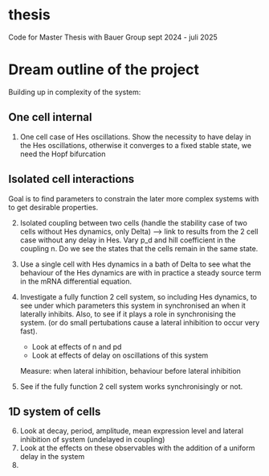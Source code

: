 # thesis
Code for Master Thesis with Bauer Group sept 2024 - juli 2025


# Dream outline of the project 

Building up in complexity of the system: 

## One cell internal
1. One cell case of Hes oscillations. Show the necessity to have delay in the Hes oscillations, otherwise it converges to a fixed stable state, we need the Hopf bifurcation 

## Isolated cell interactions
Goal is to find parameters to constrain the later more complex systems with to get desirable properties. 

2. Isolated coupling between two cells (handle the stability case of two cells without Hes dynamics, only Delta) --> link to results from the 2 cell case without any delay in Hes. Vary p_d and hill coefficient in the coupling n. Do we see the states that the cells remain in the same state.
3. Use a single cell with Hes dynamics in a bath of Delta to see what the behaviour of the Hes dynamics are with in practice a steady source term in the mRNA differential equation.
4. Investigate a fully function 2 cell system, so including Hes dynamics, to see under which parameters this system in synchronised an when it laterally inhibits. Also, to see if it plays a role in synchronising the system. (or do small pertubations cause a lateral inhibition to occur very fast). 
    - Look at effects of n and pd
    - Look at effects of delay on oscillations of this system 

    Measure: when lateral inhibition, behaviour before lateral inhibition

5. See if the fully function 2 cell system works synchronisingly or not. 

## 1D system of cells 

6. Look at decay, period, amplitude, mean expression level and lateral inhibition of system (undelayed in coupling)
7. Look at the effects on these observables with the addition of a uniform delay in the system 
8. 
